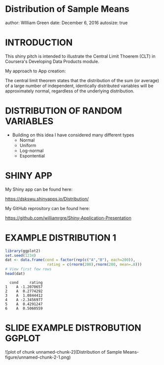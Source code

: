 Distribution of Sample Means
========================================================
author: WIlliam Green
date: December 6, 2016
autosize: true

INTRODUCTION
========================================================

  This shiny pitch is intended to illustrate the Central Limit Thoerem (CLT) in Coursera's Developing Data Products module.
  
  My approach to App creation:
  
The central limit theorem states that the distribution of the sum (or average) of a large number of independent, identically distributed variables will be approximately normal, regardless of the underlying distribution.


DISTRIBUTION OF RANDOM VARIABLES
========================================================

- Building on this idea I have considered many different types 
   - Normal
   - Uniform
   - Log-normal
   - Espontential
   
SHINY APP
========================================================

My Shiny app can be found here:

https://dskswu.shinyapps.io/Distribution/

My GitHub reprository can be found here: 

https://github.com/williamrgre/Shiny-Application-Presentation



EXAMPLE DISTRIBUTION 1 
========================================================


```r
library(ggplot2)
set.seed(1234)
dat <- data.frame(cond = factor(rep(c("A","B"), each=200)), 
                   rating = c(rnorm(200),rnorm(200, mean=.8)))
# View first few rows
head(dat)
```

```
  cond     rating
1    A -1.2070657
2    A  0.2774292
3    A  1.0844412
4    A -2.3456977
5    A  0.4291247
6    A  0.5060559
```

SLIDE EXAMPLE DISTROBUTION GGPLOT
========================================================

![plot of chunk unnamed-chunk-2](Distribution of Sample Means-figure/unnamed-chunk-2-1.png)
